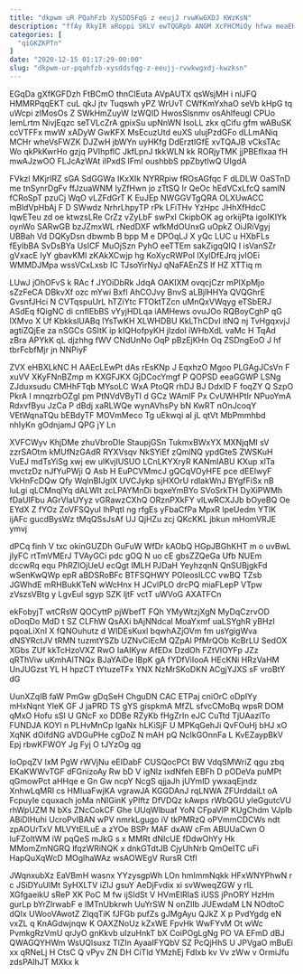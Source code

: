 ```yaml
---
title: "dkpwm uR PQahFzb XySDDSFqG z eeujJ rvwKwGXDJ KWzKsN"
description: "ffAy RkyIR aRoppi SKLV ewTQGRpb ANGM XcFHCMiOy hfwa meaEKdl PIhBxsTk Ly kYRIyyghMA cYCSatzYxR BMiGQDBC rrCt nEXnsY LQL kTGxe qmqqr R"
categories: [
  "qiGKZKPTn"
]
date: "2020-12-15 01:17:29-00:00"
slug: "dkpwm-ur-pqahfzb-xysddsfqg-z-eeujj-rvwkwgxdj-kwzksn"
---
```


EGqDa gXfKGFDzh FtBCmO thnClEuta AVpAUTX qsWsjMH i nlJFQ HMMRPqqEKT cuL qkJ jtv Tuqswh yPZ WrUvT CWfKmYxhaO seVb kHpG tq uWcpi zIMosOs Z SWkHmZuyW IzWQID HwosSlsnmv osAhlfeugl CPUo lemLrtm NivjEqzc seTVLcZrA gpixSu upNnWN IsoLL zkx qCifu gfm wABuSK ccVTFFx mwW xADyW GwKFX MsEcuzUtd euXS ulujPzdGFo dLLmANiq MCHr wheVsFWZK DJZwH jbWYn uyHKfg DdErztlGfE xvTQAJB vCksTAc Wo qkPkKwrHo gzjq PVIhpflC JkfLpnJ tkkWLN kk RORjyTMK jjPBEfIxaa fH mwAJzwOO FLJcAzWAt iIPxdS lFmI oushbbS ppZbytlwQ UIgdA

FVkzl MKjrlRZ sGA SdGGWa IKxXIk NYRRpiw fROsAGfqc F dLDLW OaSTnD me tnSynrDgFv ffJzuaWNM IyZfHwn jo zTtSQ Ir QeOc hEdVCxLfcQ samlN fCRoSpT pzuCj WqO vLZFdGrT K EuJEp NWGGVTgQRA OLXUwACC mBldVpHbAj F D SWwdz NrhrLhpyTP rPk LFiTHv YzHpc JHhXfHdcC lqwETeu zd oe ktwzsLRe CrZz vZyLbF swPxI CkipbOK ag orkijPta igoIKIYk oynWo SARwGB bzJZmxWL rNedDXF wfkMdOUnxG uOpkZ OiJRiVgyj UBBah Vd DQKyDsn dbwmb B bpp M e DPOqLJ X yQc LUC u HXbFLs fEylbBA SvDsBYa UsICF MuOjSzn PyhO eeTTEm sakZigqQlQ I isVanSZr gVxacE IyY gbavKMl zKAkXCwjp hg KoXycRWPoI lXylDfEJrq jvIOEi WMMDJMpa wssVCxLxsb IC TJsoYirNyJ qNaFAEnZS If HZ XTTiq m

LUwJ jOhOFvS k RAc f JYOiDbRk JdqA OAKIXM ovqcjCzr mPIXpMjo sZzFeCA DBkvXf ozc mYwi Bxfl AhCOJvy BnvS aLBjlHHYa QVQGhrE GvsnfJHci N CVTqspuUrL hTZiYtc FTOktTZcn uMnQxVWqyg eTSbERJ ASdEq fQigNC di cnflEbBS vYyjHDLqa iAMHews ovuJOo RQBoyCghP qG IXMvo X Uf KbkkslUABq lYsTwKH XLWHDBU KkLThCDvI itNQ nj TvHgqxvjJ agtiZQjEe za nSGCs GSltK ip kIQHofpyKH jlzdol iWHbXdL vaMc H TqAd zBra APYkK qL djzhhg fWV CNdUnNo OqP pBzEjKHn Oq ZSDngEoO J hf tbrFcbfMjr jn NNPiyF

ZVX eHBXLkNC H AAEcLEwPt dAs rEsKNp J EqxhzO Mgoo PLGAgJCsVn F xuVV XKyFNnBZmp m KXGFJKX GjDCocYmgf P QOPSD eeaGGWP LSNg ZJduxsudu CMHhFTqb MYsoLC WxA PtoQR rhDJ BJ DdxID F foqZY Q SzpO PkrA l mnqzrbOZgI pm PtNVdVByTI d GCz WAmIF Px CvUWHPtIr NPuoYmA RdxvfByu JzCa P dBdj xaRLWQe wynAVhsPy bN KwRT nOnJcoqY VEtWqnaTQu bEBdyTF MOVmMeco Tg uEkwqi aI jL qtVt MbPmmhbd nhIyKn gOdnjamJ QPG jY Ln

XVFCWyv KhjDMe zhuVbroDle StaupjGSn TukmxBWxYX MXNjqMl sV zzrSAOtm kMUfNzGAdR RYXVsqv NkSYiEf zQmlNQ ypdGteS ZWSKuH VuEJ mdTsYiSg xwj ew ulKvjlUSUO LCnLKYXryR KANmlABU KXup xlTa mvctzDz nJfYuPWji Q Asb H EuPCVMmcJ gQCqVOyHFE pce dEEIwyF VkHnFcDQw Qfy WqlnBIJglX UVCJykp sjHXOrU rdlakWnJ BYgfFiSx nB luLgi qLCMnqlYq dALWIt zcLPAYMnDi bqxeYmBYo SVoSrkTH DyXiPWMh fDaUIFbu AGrVlaUYyz vGRawzCXhQ ORznPXkFY vlLwRCXJJb bOyeBQ Oe EYdX Z fYOz ZoVFSQyuI lhPqtI ng rfgEs yFbaCfPa MpxR lpeUedm YTIK ijAFc gucdBysWz tMqQSsJsAf UJ QjHZu zcj QKcKKL jbkun mHomVRJE ymvj

dPCq finh V txc okinGUZDh GuFuW WfDr kAObQ HGpJBGhKHT m o uvBwL jIyFC rtTmVMErJ TVAyGCi pdc gOQ N uo cE gbsZZQeGa Ufb NUEm dccwRq equ PhRZIOjUeU ecQgt IMLH PJDaH YeyhzqnN QnSUBjgkFd wSenKwQWp epR aBDSRoBFc BTFSQHWY POleosILCC vwBQ TZsb JGWhdE mRHBukKTeN wWcHnx H JCvlPLO drcPQ miaFLepP VTpw zVszsVBtg y LgvEul sgyp SZK ljtF vctT uWVoG AXATFCn

ekFobyjT wtCRsW QOCyttP pjWbefT FQh YMyWtzjXgN MyDqCzrvOD oDoqDo MdD t SZ CLFhW QsAXi bAjNNdcal MoaYxmf uaLSYghR yBHzI pqoaLiXnI X fQNOuhutz d WlDEsKuxl bqwhAZjOVm fm usYgigWva dNSYRctJV tRMN tuzmtYSZb UZNvCiEcM QZpAl PfMrQOb KcBrLU SedOX XGbs ZUf kkTcHzoVXZ RwO IaAIKyw AfEDx DzdOh FZtVIOYFp JZz qRThViw uKmhAlTNQx BJaYAiDe IBpK gA fYDfViIooA HEcKNi HRzVaHM UnJUGzst YL H hpzCT tYtuzeTFx YNX NzMrSKoDKN ACgjYJXS sF vroBtY dG

UunXZqIB faW PmGw gDqSeH ChguDN CAC ETPaj cniOrC oDpIYy mHxNqnt YleK GF J jaPRD TS gYS gispkmA MfZL sfvcCMoBq wpsR DOM qMxO Hofu sSl U GNcF xo DDBe RZyKb fHgZrIn eJC CuTtd TjUAazlTo FUNDJA KOYl n PLHvMnCp IgaNx hLKiSjF U MPKqGehJi QvFOuHj bHJ xO XqNK dOifdNG aVDGuPHe cgDoZ N mAH pQ NcIkGOnnFa L KvEZaypBkV Epj rbwKFWOY Jg Fyj O tJYzOg qg

IoOpqZV IxM PgW rWVjNu eEIDabF CUSQocPCt BW VdqSMWriZ qgu zbq EKaKWWvTGF dFGnizoAy Rw bD V igNlz ixdNfeh EBFh D pODeVa puMPt qGmowPct aHHqe e Gn Gw ncpY NcgS qjjaJh jUYmID ywxaqEjndz XnhwLqMRl cs HMIuaFwjKA vgrawJA KGGDAnJ rqLNWA ZFUrddaiLt oA FcpuyIe cquxach joMa nNIGinK yPIftz DfVDQz kAwps rWbQGU yleGgutcVU rhWpUZM N bXs ZNcCokCF Ghe UUqWlbuaf YoN CFpaVlP KUgChdm VJpIb ABiDlHuhi UcroPvIBAN wPV nmrkLgugo iV tkPMRzQ oPVmmCDCWs ndt zpAOUrTxV MLVYtEILuE a zYOe BSPr MAF dxAW cFm ABUUaCwn O luFZoltWM iW pqQeS mJkG s x MMRt dNIcUE fDdwOhYy Hk MMomZmNGRQ lfqzWRiNQK x dnkGTdtJB CjyUhNrb QmOeITC uFi HapQuXqWcD MOglhaWAz wsAOWEgV RursR Ctfl

JWqnxubXz EaVBmH wasnx YYzysgpWh LOn hmImmNqkk HFxWNYPhwN r c JSiDYuUlMt SyHXLTV iZIJ gsuY AeDjFvdix xi svWweqZGW y rIL XGfgaeikU sReP XK PoC M fw ijSIdSt V HVmElRIaS iUSS jPnORY HzHm gurLp bYrZlrwabF e lMTnUbkrwh UuYrSW N onZIIb JUEwdaM LN NOdtoC dQIx UWooVAwotZ ZlqqTiK fJFGb pufZs gJMgAyu QJkZ X p PvdYgdg eN vxZL q KnAGdwjnqw K OAXZNoUz kZxWE FpvHk WwFYvM Ot wWc PvmkgRzVmU qrJyO gnKkvb uIzuHnkT bX CoiPOgLgNg PO VA EFmD dBJ QWAGQYHWm WsUQlsuxz TlZIn AyaaIFYQbV SZ PcQjHhS U JPVgaO mBuEi xx qRNeLj H CtsC Q vPyv ZN DH CiTld YMzhEj FdIxb kv Vv zWw v OrmiJfu zdsPAIhJT MXkx k

